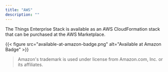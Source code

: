 ```yaml
---
title: "AWS"
description: ""
---
```


The Things Enterprise Stack is available as an AWS CloudFormation stack that can be purchased at the AWS Marketplace.

<!--more-->

{{< figure src="available-at-amazon-badge.png" alt="Available at Amazon Badge" >}}

> Amazon's trademark is used under license from Amazon.com, Inc. or its affiliates.


